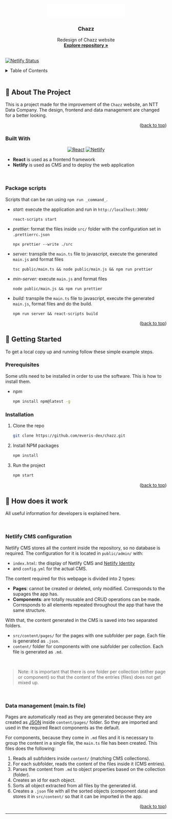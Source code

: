 <a id="readme-top"></a>

<!-- PROJECT LOGO -->
<br />
<div align="center">
  <a href="https://github.com/everis-dex/chazz">
    <img src="./public/assets/Chazz_Logo.svg" alt="Logo" height="40">
  </a>

<h3 align="center"><strong>Chazz</strong></h3>

  <p align="center">
    Redesign of Chazz website
    <br />
    <a href="https://github.com/everis-dex/chazz"><strong>Explore repository »</strong></a>
    <br />
    <br />
  </p>
</div>

[![Netlify Status](https://api.netlify.com/api/v1/badges/326cff08-eb5a-4366-8976-6e714c3bab57/deploy-status)](https://app.netlify.com/sites/chazz-design/deploys)

<!-- TABLE OF CONTENTS -->
<details>
  <summary>Table of Contents</summary>
  <ol>
    <li>
      <a href="#about-the-project">About The Project</a>
      <ul>
        <li><a href="#built-with">Built With</a></li>
      </ul>
    </li>
    <li>
      <a href="#getting-started">Getting Started</a>
      <ul>
        <li><a href="#prerequisites">Prerequisites</a></li>
        <li><a href="#installation">Installation</a></li>
      </ul>
    </li>
    <li>
      <a href="#how-it-works">How does it work</a>
      <ul>
        <li><a href="#NetlifyCMS-config">Netlify CMS configuration</a></li>
        <li><a href="#data-management">Data management (main.ts file)</a></li>
      </ul>
    </li>
  </ol>
</details>

<br>

<!-- ABOUT THE PROJECT -->

## 📌 About The Project

<div id="about-the-project"></div>

<!-- [![Product Name Screen Shot][product-screenshot]](https://example.com) -->

This is a project made for the improvement of the `Chazz` website, an NTT Data Company. The design, frontend and data management are changed for a better looking.

<p align="right">(<a href="#readme-top">back to top</a>)</p>

### Built With

<div align="center">

[![React][react.js]][react-url]
[![Netlify][netlify.com]][netlify-url]

</div>

- **React** is used as a frontend framework
- **Netlify** is used as CMS and to deploy the web application

<br>

### Package scripts

Scripts that can be ran using `npm run _command_`.

- _start:_ execute the application and run in `http://localhost:3000/`
  ```
  react-scripts start
  ```
- _prettier:_ format the files inside `src/` folder with the configuration set in `.prettierrc.json`
  ```
  npx prettier --write ./src
  ```
- _server:_ transpile the `main.ts` file to javascript, execute the generated `main.js` and format files
  ```
  tsc public/main.ts && node public/main.js && npm run prettier
  ```
- _min-server:_ execute `main.js` and format files
  ```
  node public/main.js && npm run prettier
  ```
- _build:_ transpile the `main.ts` file to javascript, execute the generated `main.js`, format files and do the build.
  ```
  npm run server && react-scripts build
  ```

<p align="right">(<a href="#readme-top">back to top</a>)</p>

<!-- GETTING STARTED -->

## 🌱 Getting Started

<div id="getting-started"></div>

To get a local copy up and running follow these simple example steps.

### Prerequisites

Some utils need to be installed in order to use the software. This is how to install them.

- npm
  ```sh
  npm install npm@latest -g
  ```

### Installation

1. Clone the repo
   ```sh
   git clone https://github.com/everis-dex/chazz.git
   ```
2. Install NPM packages
   ```sh
   npm install
   ```
3. Run the project
   ```sh
   npm start
   ```

<p align="right">(<a href="#readme-top">back to top</a>)</p>

## 🔬 How does it work

<div id="how-it-works"></div>

All useful information for developers is explained here.

<br>

### Netlify CMS configuration

<div id="NetlifyCMS-config"></div>

Netlify CMS stores all the content inside the repository, so no database is required. The configuration for it is located in `public/admin/` with:

- `index.html`: the display of Netlify CMS and [Netlify Identity](https://docs.netlify.com/visitor-access/identity/)
- and `config.yml` for the actual CMS.

The content required for this webpage is divided into 2 types:

- **Pages**: cannot be created or deleted, only modified. Corresponds to the supages the app has.
- **Components**: are totally reusable and CRUD operations can be made. Corresponds to all elements repeated throughout the app that have the same structure.

With that, the content generated in the CMS is saved into two separated folders.

- `src/content/pages/` for the pages with one subfolder per page. Each file is generated as `.json`.
- `content/` folder for components with one subfolder per collection. Each file is generated as `.md`.

<br>

> Note: it is important that there is one folder per collection (either page or component) so that the content of the entries (files) does not get mixed up.

<br>

### Data management (main.ts file)

<div id="data-management"></div>

Pages are automatically read as they are generated because they are created as [JSON](https://www.json.org/json-es.html) inside `content/pages/` folder. So they are imported and used in the required React components as the default.

For components, because they come in `.md` files and it is necessary to group the content in a single file, the `main.ts` file has been created. This files does the following:

1. Reads all subfolders inside `content/` (matching CMS collections).
2. For each subfolder, reads the content of the files inside it (CMS entries).
3. Parses the content from `.md` to object properties based on the collection (folder).
4. Creates an id for each object.
5. Sorts all object extracted from all files by the generated id.
6. Creates a `.json` file with all the sorted objects (component data) and stores it in `src/content/` so that it can be imported in the app.

<p align="right">(<a href="#readme-top">back to top</a>)</p>

---

<!-- MARKDOWN LINKS & IMAGES -->
<!-- https://www.markdownguide.org/basic-syntax/#reference-style-links -->

[product-screenshot]: images/screenshot.png
[react.js]: https://img.shields.io/badge/React-20232A?style=for-the-badge&logo=react&logoColor=61DAFB
[react-url]: https://reactjs.org/
[netlify-url]: https://www.netlify.com/
[netlify.com]: https://img.shields.io/badge/Netlify-00C7B7?style=for-the-badge&logo=netlify&logoColor=white
